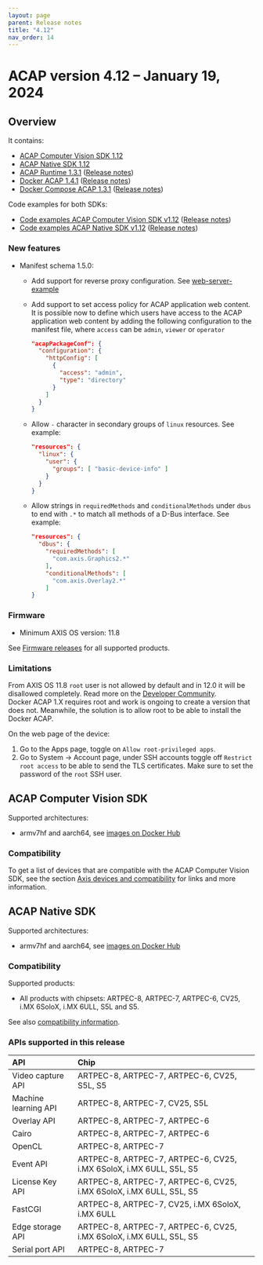 ```yaml
---
layout: page
parent: Release notes
title: "4.12"
nav_order: 14
---
```


# ACAP version 4.12 – January 19, 2024

## Overview

It contains:

- [ACAP Computer Vision SDK 1.12](#acap-computer-vision-sdk)
- [ACAP Native SDK 1.12](#acap-native-sdk)
- [ACAP Runtime 1.3.1](https://github.com/AxisCommunications/acap-runtime/tree/1.3.1)
  ([Release notes](https://github.com/AxisCommunications/acap-runtime/releases/tag/1.3.1))
- [Docker ACAP 1.4.1](https://github.com/AxisCommunications/docker-acap/tree/1.4.1)
  ([Release notes](https://github.com/AxisCommunications/docker-acap/releases/tag/1.4.1))
- [Docker Compose ACAP 1.3.1](https://github.com/AxisCommunications/docker-compose-acap/tree/1.3.1)
  ([Release notes](https://github.com/AxisCommunications/docker-compose-acap/releases/tag/1.3.1))

Code examples for both SDKs:

- [Code examples ACAP Computer Vision SDK v1.12](https://github.com/AxisCommunications/acap-computer-vision-sdk-examples/tree/v1.12)
  ([Release notes](https://github.com/AxisCommunications/acap-computer-vision-sdk-examples/releases/tag/v1.12))
- [Code examples ACAP Native SDK v1.12](https://github.com/AxisCommunications/acap-native-sdk-examples/tree/v1.12)
  ([Release notes](https://github.com/AxisCommunications/acap-native-sdk-examples/releases/tag/v1.12))

### New features

- Manifest schema 1.5.0:
  - Add support for reverse proxy configuration. See [web-server-example](https://github.com/AxisCommunications/acap-native-sdk-examples/blob/main/web-server/app/manifest.json)
  - Add support to set access policy for ACAP application web content.\
  It is possible now to define which users have access to the ACAP application web content by adding the following configuration to the manifest file, where `access` can be `admin`, `viewer` or `operator`

     ```json
     "acapPackageConf": {
       "configuration": {
         "httpConfig": [
           {
             "access": "admin",
             "type": "directory"
           }
         ]
       }
     }
     ```

  - Allow `-` character in secondary groups of `linux` resources. See example:

     ```json
     "resources": {
       "linux": {
         "user": {
           "groups": [ "basic-device-info" ]
         }
       }
     }
     ```

  - Allow strings in `requiredMethods` and `conditionalMethods` under `dbus` to end with `.*` to match all methods of a D-Bus interface. See example:

     ```json
     "resources": {
       "dbus": {
         "requiredMethods": [
           "com.axis.Graphics2.*"
         ],
         "conditionalMethods": [
           "com.axis.Overlay2.*"
         ]
     }
     ```

### Firmware

- Minimum AXIS OS version: 11.8

See [Firmware releases](https://www.axis.com/support/firmware) for all supported products.

### Limitations

From AXIS OS 11.8 `root` user is not allowed by default and in 12.0 it will be disallowed completely. Read more on the [Developer Community](https://www.axis.com/developer-community/news/axis-os-root-acap-signing). \
Docker ACAP 1.X requires root and work is ongoing to create a version that does not.
Meanwhile, the solution is to allow root to be able to install the Docker ACAP.

On the web page of the device:

1. Go to the Apps page, toggle on `Allow root-privileged apps`.
2. Go to System -> Account page, under SSH accounts toggle off `Restrict root access` to be able to send the TLS certificates. Make sure to set the password of the `root` SSH user.

## ACAP Computer Vision SDK

Supported architectures:

- armv7hf and aarch64, see [images on Docker Hub](https://hub.docker.com/r/axisecp/acap-computer-vision-sdk)

### Compatibility

To get a list of devices that are compatible with the ACAP Computer Vision SDK, see the section [Axis devices and compatibility](../axis-devices-and-compatibility/index.md#acap-computer-vision-sdk-hardware-compatibility) for links and more information.

## ACAP Native SDK

Supported architectures:

- armv7hf and aarch64, see [images on Docker Hub](https://hub.docker.com/r/axisecp/acap-native-sdk)

### Compatibility

Supported products:

- All products with chipsets: ARTPEC-8, ARTPEC-7, ARTPEC-6, CV25, i.MX 6SoloX, i.MX 6ULL, S5L and S5.

See also [compatibility information](../axis-devices-and-compatibility).

### APIs supported in this release

API                  | Chip
:--                  | :--
Video capture API    | ARTPEC-8, ARTPEC-7, ARTPEC-6, CV25, S5L, S5
Machine learning API | ARTPEC-8, ARTPEC-7, CV25, S5L
Overlay API          | ARTPEC-8, ARTPEC-7, ARTPEC-6
Cairo                | ARTPEC-8, ARTPEC-7, ARTPEC-6
OpenCL               | ARTPEC-8, ARTPEC-7
Event API            | ARTPEC-8, ARTPEC-7, ARTPEC-6, CV25, i.MX 6SoloX, i.MX 6ULL, S5L, S5
License Key API      | ARTPEC-8, ARTPEC-7, ARTPEC-6, CV25, i.MX 6SoloX, i.MX 6ULL, S5L, S5
FastCGI              | ARTPEC-8, ARTPEC-7, CV25, i.MX 6SoloX, i.MX 6ULL
Edge storage API     | ARTPEC-8, ARTPEC-7, ARTPEC-6, CV25, i.MX 6SoloX, i.MX 6ULL, S5L, S5
Serial port API      | ARTPEC-8, ARTPEC-7
